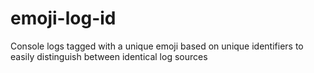 # emoji-log-id
Console logs tagged with a unique emoji based on unique identifiers to easily distinguish between identical log sources
